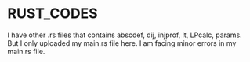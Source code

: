 # RUST_CODES
I have other .rs files that contains abscdef, dij,  injprof, it, LPcalc, params.
But I only uploaded my main.rs file here. I am facing minor errors in my main.rs file. 